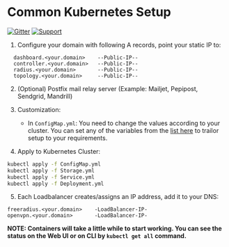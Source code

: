 # Common Kubernetes Setup

[![Gitter](https://img.shields.io/gitter/room/openwisp/general.svg)](https://gitter.im/openwisp/dockerize-openwisp)
[![Support](https://img.shields.io/badge/support-orange.svg)](http://openwisp.org/support.html)

1. Configure your domain with following A records, point your static IP to:

```
  dashboard.<your.domain>    --Public-IP--
  controller.<your.domain>   --Public-IP--
  radius.<your.domain>       --Public-IP--
  topology.<your.domain>     --Public-IP--
```

2. (Optional) Postfix mail relay server (Example: Mailjet, Pepipost, Sendgrid, Mandrill)

3. Customization:

    - In `ConfigMap.yml`: You need to change the values according to your cluster. You can set any of the variables from the [list here](docs/ENV.md) to trailor setup to your requirements.

4. Apply to Kubernetes Cluster:

```bash
kubectl apply -f ConfigMap.yml
kubectl apply -f Storage.yml
kubectl apply -f Service.yml
kubectl apply -f Deployment.yml
```

5. Each Loadbalancer creates/assigns an IP address, add it to your DNS:

```
freeradius.<your.domain>    -LoadBalancer-IP-
openvpn.<your.domain>       -LoadBalancer-IP-
```

**NOTE: Containers will take a little while to start working. You can see the status on the Web UI or on CLI by `kubectl get all` command.**
